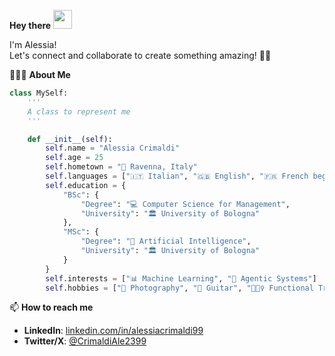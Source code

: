 **Hey there** <img src="https://media.giphy.com/media/hvRJCLFzcasrR4ia7z/giphy.gif" width="30px">

I'm Alessia! <br>
Let's connect and collaborate to create something amazing! 🎨🤖

👩🏻‍💻 **About Me**
```python
class MySelf:
    '''
    A class to represent me
    '''

    def __init__(self):
        self.name = "Alessia Crimaldi"
        self.age = 25
        self.hometown = "📍 Ravenna, Italy"
        self.languages = ["🇮🇹 Italian", "🇬🇧 English", "🇫🇷 French beginner"]
        self.education = {
            "BSc": {
                "Degree": "💻 Computer Science for Management",
                "University": "🏛 University of Bologna"
            },
            "MSc": {
                "Degree": "🤖 Artificial Intelligence",
                "University": "🏛 University of Bologna"
            }
        }
        self.interests = ["📊 Machine Learning", "🧠 Agentic Systems"]
        self.hobbies = ["📸 Photography", "🎸 Guitar", "🏋🏻‍♀️ Functional Training", "🗺️ Travelling"]
```

📫 **How to reach me**

- **LinkedIn**: [linkedin.com/in/alessiacrimaldi99](https://www.linkedin.com/in/alessiacrimaldi99/)
- **Twitter/X**: [@CrimaldiAle2399](https://x.com/CrimaldiAle2399)
